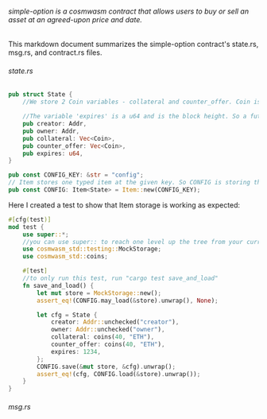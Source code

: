 ###### simple-option is a cosmwasm contract that allows users to buy or sell an asset at an agreed-upon price and date.

This markdown document summarizes the simple-option contract's state.rs, msg.rs, and contract.rs files.

###### state.rs

```rust
pub struct State {
    //We store 2 Coin variables - collateral and counter_offer. Coin is a struct that consists of a denom (String) and an amount (Uint128)

    //The variable 'expires' is a u64 and is the block height. So a future block height is set as the option expiration date.   
    pub creator: Addr,
    pub owner: Addr, 
    pub collateral: Vec<Coin>, 
    pub counter_offer: Vec<Coin>, 
    pub expires: u64, 
}

pub const CONFIG_KEY: &str = "config";
// Item stores one typed item at the given key. So CONFIG is storing the State struct to the given key "CONFIG_KEY"
pub const CONFIG: Item<State> = Item::new(CONFIG_KEY);
```

Here I created a test to show that Item storage is working as expected: 

```rust
#[cfg(test)]
mod test {
    use super::*;
    //you can use super:: to reach one level up the tree from your current location
    use cosmwasm_std::testing::MockStorage;
    use cosmwasm_std::coins;

    #[test]
    //to only run this test, run "cargo test save_and_load"
    fn save_and_load() {
        let mut store = MockStorage::new();
        assert_eq!(CONFIG.may_load(&store).unwrap(), None);

        let cfg = State {
            creator: Addr::unchecked("creator"),
            owner: Addr::unchecked("owner"),
            collateral: coins(40, "ETH"), 
            counter_offer: coins(40, "ETH"), 
            expires: 1234, 
        };
        CONFIG.save(&mut store, &cfg).unwrap();
        assert_eq!(cfg, CONFIG.load(&store).unwrap());
    }
}
```

###### msg.rs



